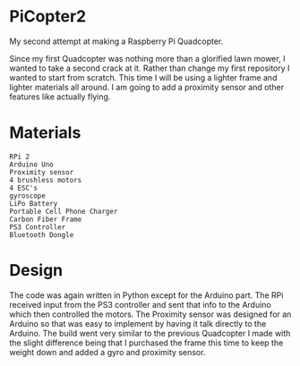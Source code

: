 # PiCopter2
My second attempt at making a Raspberry Pi Quadcopter. 

Since my first Quadcopter was nothing more than a glorified lawn mower, I wanted to take a second crack at it. Rather than change my first repository I wanted to start from scratch. This time I will be using a lighter frame and lighter materials all around. I am going to add a proximity sensor and other features like actually flying. 

# Materials
    RPi 2
    Arduino Uno
    Proximity sensor
    4 brushless motors
    4 ESC's
    gyroscope
    LiPo Battery
    Portable Cell Phone Charger
    Carbon Fiber Frame
    PS3 Controller
    Bluetooth Dongle

# Design
The code was again written in Python except for the Arduino part. The RPi received input from the PS3 controller and sent that info to the Arduino which then controlled the motors. The Proximity sensor was designed for an Arduino so that was easy to implement by having it talk directly to the Arduino. The build went very similar to the previous Quadcopter I made with the slight difference being that I purchased the frame this time to keep the weight down and added a gyro and proximity sensor.
